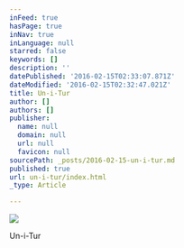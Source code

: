 ```yaml
---
inFeed: true
hasPage: true
inNav: true
inLanguage: null
starred: false
keywords: []
description: ''
datePublished: '2016-02-15T02:33:07.871Z'
dateModified: '2016-02-15T02:32:47.021Z'
title: Un-i-Tur
author: []
authors: []
publisher:
  name: null
  domain: null
  url: null
  favicon: null
sourcePath: _posts/2016-02-15-un-i-tur.md
published: true
url: un-i-tur/index.html
_type: Article

---
```

![](https://the-grid-user-content.s3-us-west-2.amazonaws.com/49806ed2-9e68-4488-8f42-d1a9c78833df.jpg)

Un-i-Tur